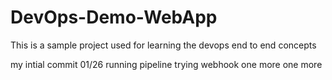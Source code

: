 # DevOps-Demo-WebApp
This is a sample project used for learning the devops end to end concepts

my intial commit 01/26
running pipeline
trying webhook
one more
one more
